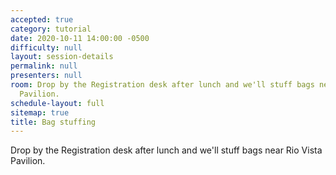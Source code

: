 ```yaml
---
accepted: true
category: tutorial
date: 2020-10-11 14:00:00 -0500
difficulty: null
layout: session-details
permalink: null
presenters: null
room: Drop by the Registration desk after lunch and we'll stuff bags near Rio Vista
  Pavilion.
schedule-layout: full
sitemap: true
title: Bag stuffing
---
```


Drop by the Registration desk after lunch and we'll stuff bags near Rio Vista Pavilion.
